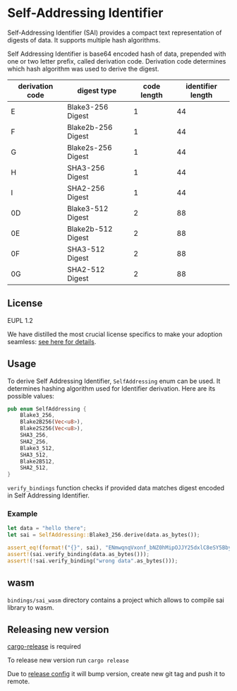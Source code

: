 # Self-Addressing Identifier

Self-Addressing Identifier (SAI) provides a compact text representation of digests of data.
It supports multiple hash algorithms.

Self Addressing Identifier is base64 encoded hash of data, prepended with
one or two letter prefix, called derivation code. Derivation code determines
which hash algorithm was used to derive the digest.

| derivation code| digest type 		| code length 	| identifier length	|
|---------------|-------------------|---------------|-------------------|
| E				| Blake3-256 Digest | 1				| 44 				|
| F 			| Blake2b-256 Digest| 1				| 44				|
| G				| Blake2s-256 Digest| 1				| 44				|
| H				| SHA3-256 Digest 	| 1				| 44				|
| I				| SHA2-256 Digest	| 1				| 44				|
| 0D			| Blake3-512 Digest | 2				| 88				|
| 0E			| Blake2b-512 Digest| 2				| 88				|
| 0F			| SHA3-512 Digest 	| 2				| 88				|
| 0G			| SHA2-512 Digest	| 2				| 88				|

## License

EUPL 1.2 

We have distilled the most crucial license specifics to make your adoption seamless: [see here for details](https://github.com/THCLab/licensing).

## Usage

To derive Self Addressing Identifier, `SelfAddressing` enum can be used. It
determines hashing algorithm used for Identifier derivation.  Here are its
possible values:

```rust
pub enum SelfAddressing {
    Blake3_256,
    Blake2B256(Vec<u8>),
    Blake2S256(Vec<u8>),
    SHA3_256,
    SHA2_256,
    Blake3_512,
    SHA3_512,
    Blake2B512,
    SHA2_512,
}
```

`verify_bindings` function checks if provided data matches digest encoded in Self Addressing Identifier.

### Example
```rust
let data = "hello there";
let sai = SelfAddressing::Blake3_256.derive(data.as_bytes());

assert_eq!(format!("{}", sai), "ENmwqnqVxonf_bNZ0hMipOJJY25dxlC8eSY5BbyMCfLJ");
assert!(sai.verify_binding(data.as_bytes()));
assert!(!sai.verify_binding("wrong data".as_bytes()));
```

## wasm
`bindings/sai_wasm` directory contains a project which allows to compile sai library to wasm.

## Releasing new version
[cargo-release](https://github.com/crate-ci/cargo-release) is required

To release new version run `cargo release`

Due to [release config](./release.toml) it will bump version, create new git tag
and push it to remote.
